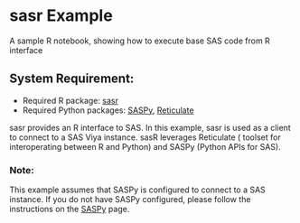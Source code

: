 # sasr Example

A sample R notebook, showing how to execute base SAS code from R interface <be>

## System Requirement:
- Required R package: [sasr](https://github.com/insightsengineering/sasr) <be>
- Required Python packages: [SASPy](https://sassoftware.github.io/saspy/), [Reticulate](https://rstudio.github.io/reticulate/) <be>
  
sasr provides an R interface to SAS. In this example, sasr is used as a client to connect to a SAS Viya instance. sasR leverages Reticulate ( toolset for interoperating between R and Python) and SASPy (Python APIs for SAS).

### Note: 
This example assumes that SASPy is configured to connect to a SAS instance. If you do not have SASPy configured, please follow the instructions on the [SASPy](https://sassoftware.github.io/saspy/) page. 


  
